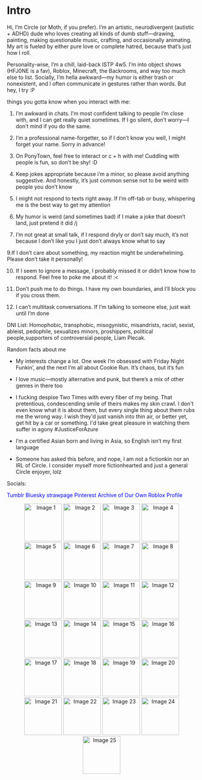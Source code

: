 
# Intro
Hi, I’m Circle (or Moth, if you prefer). I’m an artistic, neurodivergent (autistic + ADHD) dude who loves creating all kinds of dumb stuff—drawing, painting, making questionable music, crafting, and occasionally animating. My art is fueled by either pure love or complete hatred, because that’s just how I roll.

Personality-wise, I’m a chill, laid-back ISTP 4w5. I’m into object shows (HFJ0NE is a fav), Roblox, Minecraft, the Backrooms, and way too much else to list. Socially, I’m hella awkward—my humor is either trash or nonexistent, and I often communicate in gestures rather than words. But hey, I try :P

 things you gotta know when you interact with me:

1. I’m awkward in chats. I’m most confident talking to people I’m close with, and I can get really quiet sometimes. If I go silent, don’t worry—I don’t mind if you do the same.

2. I’m a professional name-forgetter, so if I don’t know you well, I might forget your name. Sorry in advance!

4. On PonyTown, feel free to interact or c + h with me! Cuddling with people is fun, so don’t be shy! :D

5. Keep jokes appropriate because i’m a minor, so please avoid anything suggestive. And honestly, it’s just common sense not to be weird with people you don’t know

6. I might not respond to texts right away. If I’m off-tab or busy, whispering me is the best way to get my attention

7. My humor is weird (and sometimes bad) if I make a joke that doesn’t land, just pretend it did /j

8. I’m not great at small talk, if I respond dryly or don’t say much, it’s not because I don’t like you I just don’t always know what to say

9.If I don’t care about something, my reaction might be underwhelming. Please don’t take it personally!

10. If I seem to ignore a message, I probably missed it or didn’t know how to respond. Feel free to poke me about it! :<

11. Don’t push me to do things. I have my own boundaries, and I’ll block you if you cross them.
    
12. I can’t multitask conversations. If I’m talking to someone else, just wait until I’m done
    

DNI List: Homophobic, transphobic, misogynistic, misandrists, racist, sexist, ableist, pedophile, sexualizes minors, proshippers, political people,supporters of controversial people, Liam Plecak. 


Random facts about me

- My interests change a lot. One week I’m obsessed with Friday Night Funkin’, and the next I’m all about Cookie Run. It’s chaos, but it’s fun

- I love music—mostly alternative and punk, but there’s a mix of other genres in there too

- I fucking despise Two Times with every fiber of my being. That pretentious, condescending smile of theirs makes my skin crawl. I don't even know what it is about them, but every single thing about them rubs me the wrong way. I wish they'd just vanish into thin air, or better yet, get hit by a car or something. I'd take great pleasure in watching them suffer in agony #JusticeForAzure

- I’m a certified Asian born and living in Asia, so English isn’t my first language
  
- Someone has asked this before, and nope, I am not a fictionkin nor an IRL of Circle. I consider myself more fictionhearted and just a general Circle enjoyer, lolz



Socials:

<a href="https://www.tumblr.com/blog/circlewithamole" style="color: blue; text-decoration: none;">Tumblr</a>
<a href="https://bsky.app/profile/circlewithamole.bsky.social" style="color: blue; text-decoration: none;">Bluesky</a>
<a href="https://imonthevergeoflosingit.straw.page" style="color: blue; text-decoration: none;">strawpage</a>
<a href="https://ca.pinterest.com/convertedPartypooper/" style="color: blue; text-decoration: none;">Pinterest</a>
<a href="https://archiveofourown.org/users/circlewithamole" style="color: blue; text-decoration: none;">Archive of Our Own</a>
<a href="https://www.roblox.com/users/1715948456/profile" style="color: blue; text-decoration: none;">Roblox Profile</a>
<div align="center">


<div align="center">
  <img src="https://github.com/user-attachments/assets/8ad5063a-cffa-43a9-8a27-985eb8262c2b" alt="Image 1" width="100">
  <img src="https://github.com/user-attachments/assets/2a791039-287c-4947-a4fa-0629f474ef3f" alt="Image 2" width="100">
  <img src="https://github.com/user-attachments/assets/e78a5f73-1a9a-4e3b-a88a-bf1a369406f8" alt="Image 3" width="100">
  <img src="https://github.com/user-attachments/assets/8814924f-ebe2-4a8a-ae08-e6defe74aa25" alt="Image 4" width="100">
  <img src="https://github.com/user-attachments/assets/0692c4f2-7b45-4a6a-a3bd-61980ba70e88" alt="Image 5" width="100">
  <img src="https://github.com/user-attachments/assets/9b35fe75-6106-4f66-9a31-58407537f1dd" alt="Image 6" width="100">
  <img src="https://github.com/user-attachments/assets/45b0cc0c-a073-42d6-a866-c63740d32579" alt="Image 7" width="100">
  <img src="https://github.com/user-attachments/assets/ad5924ba-9086-4d60-8dbf-58e663f9632d" alt="Image 8" width="100">
  <img src="https://github.com/user-attachments/assets/34693935-563b-437c-9dbf-5cad348f302f" alt="Image 9" width="100">
  <img src="https://github.com/user-attachments/assets/2f5a8408-41e8-46e2-aed9-b0475cbd9c28" alt="Image 10" width="100">
  <img src="https://github.com/user-attachments/assets/e0a3c085-33ab-40ee-990f-ca59b31de28b" alt="Image 11" width="100">
  <img src="https://github.com/user-attachments/assets/b95fd07a-dc1e-48a6-8073-b4e6568480c2" alt="Image 12" width="100">
  <img src="https://github.com/user-attachments/assets/920d0db1-7f86-46f7-a7f4-04ced5e067b9" alt="Image 13" width="100">
  <img src="https://github.com/user-attachments/assets/95a39d68-51b5-44be-8685-41ebc181ad3f" alt="Image 14" width="100">
  <img src="https://github.com/user-attachments/assets/8f57b5e3-7e25-4c1f-add4-25758c8f3585" alt="Image 15" width="100">
  <img src="https://github.com/user-attachments/assets/f4c35449-8b79-4489-b131-a94a8935eb79" alt="Image 16" width="100">
  <img src="https://github.com/user-attachments/assets/8e001d01-36dd-4e79-8952-e3c23cbbc8e0" alt="Image 17" width="100">
  <img src="https://github.com/user-attachments/assets/27fd6bcf-cf9f-4de5-9fda-d94ce11b5fd3" alt="Image 18" width="100">
  <img src="https://github.com/user-attachments/assets/a8e12b6d-ee0e-4128-94d3-e116d60665c3" alt="Image 19" width="100">
  <img src="https://github.com/user-attachments/assets/d2b44c1c-4ff1-402d-b40e-8357c8eadf40" alt="Image 20" width="100">
  <img src="https://github.com/user-attachments/assets/4a5704c9-f03f-4284-9e3e-e3d4343f0032" alt="Image 21" width="100">
  <img src="https://github.com/user-attachments/assets/af278fd4-e3e6-411c-b6b1-2f01c1b068f5" alt="Image 22" width="100">
  <img src="https://github.com/user-attachments/assets/c7b453d5-5df4-45a3-b468-43828523216d" alt="Image 23" width="100">
  <img src="https://github.com/user-attachments/assets/9b020b2e-2045-4ca8-a7e6-5c14fc0c7e89" alt="Image 24" width="100">
  <img src="https://github.com/user-attachments/assets/f4a815bb-3565-4099-b93e-6d62e0c730e9" alt="Image 25" width="100">
</div>

